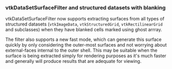 ### vtkDataSetSurfaceFilter and structured datasets with blanking

vtkDataSetSurfaceFilter now supports extracting surfaces from all types of
structured datasets (`vtkImageData`, `vtkStructuredGrid`,
`vtkRectilinearGrid` and subclasses) when they have blanked cells marked
using ghost arrray.

The filter also supports a new fast mode, which can generate this surface
quickly by only considering the outer-most surfaces and not worrying about
external-faces internal to the outer shell. This may be suitable when the surface is
being extracted simply for rendering purposes as it's much faster and generally
will produce results that are adequate for viewing.
